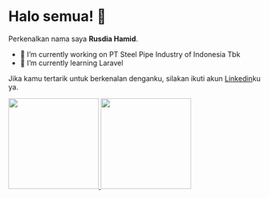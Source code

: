 # Halo semua! 👋

Perkenalkan nama saya **Rusdia Hamid**.

- 🔭 I’m currently working on PT Steel Pipe Industry of Indonesia Tbk
- 🌱 I’m currently learning Laravel

Jika kamu tertarik untuk berkenalan denganku, silakan ikuti akun [Linkedin](https://www.linkedin.com/in/rusdia-hamid-a81175186/)ku ya.

<p align="left">
<a href="https://github.com/rusdiahamid">
  <img height="180em" src="https://github-readme-stats-eight-theta.vercel.app/api?username=rusdiahamid&show_icons=true&theme=algolia&include_all_commits=true&count_private=true"/>
  <img height="180em" src="https://github-readme-stats-eight-theta.vercel.app/api/top-langs/?username=rusdiahamid&layout=compact&langs_count=8&theme=algolia"/>
</a>
</p>

<!--
**rusdiahamid/rusdiahamid** is a ✨ _special_ ✨ repository because its `README.md` (this file) appears on your GitHub profile.

Here are some ideas to get you started:

- 🔭 I’m currently working on ...
- 🌱 I’m currently learning ...
- 👯 I’m looking to collaborate on ...
- 🤔 I’m looking for help with ...
- 💬 Ask me about ...
- 📫 How to reach me: ...
- 😄 Pronouns: ...
- ⚡ Fun fact: ...
-->
